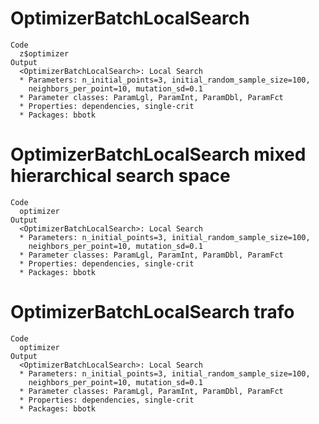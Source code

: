 # OptimizerBatchLocalSearch

    Code
      z$optimizer
    Output
      <OptimizerBatchLocalSearch>: Local Search
      * Parameters: n_initial_points=3, initial_random_sample_size=100,
        neighbors_per_point=10, mutation_sd=0.1
      * Parameter classes: ParamLgl, ParamInt, ParamDbl, ParamFct
      * Properties: dependencies, single-crit
      * Packages: bbotk

# OptimizerBatchLocalSearch mixed hierarchical search space

    Code
      optimizer
    Output
      <OptimizerBatchLocalSearch>: Local Search
      * Parameters: n_initial_points=3, initial_random_sample_size=100,
        neighbors_per_point=10, mutation_sd=0.1
      * Parameter classes: ParamLgl, ParamInt, ParamDbl, ParamFct
      * Properties: dependencies, single-crit
      * Packages: bbotk

# OptimizerBatchLocalSearch trafo

    Code
      optimizer
    Output
      <OptimizerBatchLocalSearch>: Local Search
      * Parameters: n_initial_points=3, initial_random_sample_size=100,
        neighbors_per_point=10, mutation_sd=0.1
      * Parameter classes: ParamLgl, ParamInt, ParamDbl, ParamFct
      * Properties: dependencies, single-crit
      * Packages: bbotk

